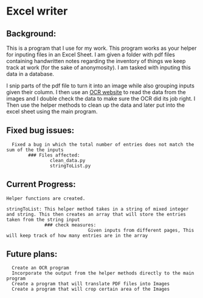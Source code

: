 ﻿# Excel writer

## Background:
This is a program that I use for my work. This program works as your helper for inputing files in an Excel Sheet. I am given a folder with pdf files containing handwritten notes regarding the inventory of things we keep track at work (for the sake of anonymosity). I am tasked with inputing this data in a database.

I snip parts of the pdf file to turn it into an image while also grouping inputs given their column. I then use an [OCR website](https://www.pen-to-print.com/handwriting-to-text-online-ocr/) to read the data from the images and I double check the data to make sure the OCR did its job right. I Then use the helper methods to clean up the data and later put into the excel sheet using the main program.


## Fixed bug issues:
      Fixed a bug in which the total number of entries does not match the sum of the the inputs
            ### Files affected:
                    clean_data.py
                    stringToList.py

## Current Progress:

    Helper functions are created. 

    stringToList: This helper method takes in a string of mixed integer and string. This then creates an array that will store the entries taken from the string input
                  ### check measures:
                                  Given inputs from different pages, This will keep track of how many entries are in the array

## Future plans:
      Create an OCR program
      Incorporate the output from the helper methods directly to the main program
      Create a program that will translate PDF files into Images
      Create a program that will crop certain area of the Images
